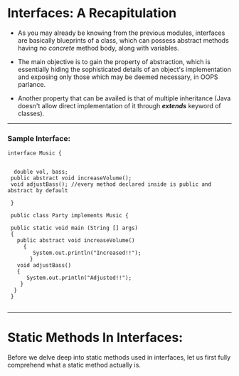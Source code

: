 # Interfaces: A Recapitulation

- As you may already be knowing from the previous modules, interfaces are basically blueprints of a class, which can possess abstract methods having no *concrete* method body, along with variables. 

- The main objective is to gain the property of abstraction, which is essentially hiding the sophisticated details of an object's implementation and exposing only those which may be deemed necessary, in OOPS parlance.

- Another property that can be availed is that of multiple inheritance (Java doesn't allow direct implementation of it through ***extends*** keyword of classes).

---

### Sample Interface:


```
interface Music {

 
  double vol, bass;
 public abstract void increaseVolume();
 void adjustBass(); //every method declared inside is public and abstract by default
 
 }
 
 public class Party implements Music {
 
 public static void main (String [] args)
 {
   public abstract void increaseVolume()
     {
        System.out.println("Increased!!");
       }
   void adjustBass()
   {
      System.out.println("Adjusted!!");
    }
  }
 }
 
 ```
 ---
 
 # Static Methods In Interfaces:
 
 Before we delve deep into static methods used in interfaces, let us first fully comprehend what a static method actually is.
 
 
 
 








